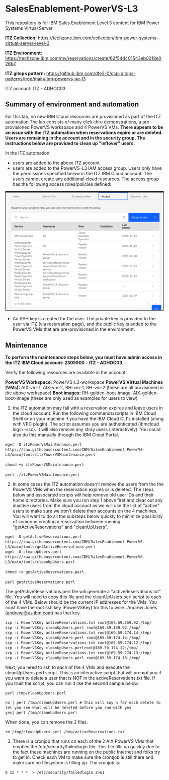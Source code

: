 # SalesEnablement-PowerVS-L3
This repository is for IBM Sales Enablement Level 3 content for IBM Power Systems Virtual Server.

**ITZ Collection:** https://techzone.ibm.com/collection/ibm-power-systems-virtual-server-level-3

**ITZ Environment:** https://techzone.ibm.com/my/reservations/create/62f54d401543eb0018e026b7

**ITZ gitops pattern:** https://github.ibm.com/dte2-0/ccp-gitops-patterns/tree/main/ibm-powervs-se-l3

ITZ account: ITZ - ADHOC03

## Summary of environment and automation

For this lab, no new IBM Cloud resources are provisioned as part of the ITZ automation The lab consists of many click-thru demonstrations, a pre-provisioned PowerVS workspace and 4 PowerVS VMs. **There appears to be an issue with the ITZ automation when reservations expire or are deleted. Users are remaining in the account and in the security group. The instructions below are provided to clean up "leftover" users.**

In the ITZ automation:

- users are added to the above ITZ account
- users are added to the PowerVS-L3 IAM access group. Users only have the permissions specified below in the ITZ IBM Cloud account. The users cannot create any additional cloud resources. The access group has the following access roles/policies defined:

![](_attachments/PowerVS-L3-accessgroup.png)

- An SSH key is created for the user. The private key is provided to the user via ITZ (via reservation page), and the public key is added to the PowerVS VMs that are pre-provisioned in the environment.

## Maintenance

**To perform the maintenance steps below, you must have admin access in the ITZ IBM Cloud account: 2305900 - iTZ - ADHOC03.**

Verify the following resources are available in the account:

**PowerVS Workspace:** PowerVS-L3-workspace
**PowerVS Virtual Machines (VMs):** AIX-vm-1, AIX-vm-2, RH-vm-1, RH-vm-2 (these are all provisioned in the above workspace)
**Boot images:** RH-golden-boot-image, AIX-golden-boot-image (these are only used as examples for users to view)

1. the ITZ automation may fail with a reservation expires and leave users in the cloud account. Run the following commands/scripts in IBM Cloud Shell or on your machine if you have the IBM Cloud CLI's installed (along with VPC plugin). The script assumes you are authenticated (ibmcloud login -sso). It will also remove any stray users (interactively). You could also do this manually through the IBM Cloud Portal.

```
wget -O itzPowerVSMaintenance.perl https://raw.githubusercontent.com/IBM/SalesEnablement-PowerVS-L3/main/tools/itzPowerVSMaintenance.perl

chmod +x itzPowerVSMaintenance.perl

perl ./itzPowerVSMaintenance.perl
```



2. In some cases the ITZ automation doesn't remove the users from the the PowerVS VMs when the reservation expires or is deleted. The steps below and associated scripts will help remove old user IDs and their home directories. Make sure you run step 1 above first and clear out any inactive users from the cloud account as we will use the list of "active" users to make sure we don't delete their accounts on the 4 machines. You will want to do all the substeps below quickly to minimize possibility of someone creating a reservation between running "getActiveReservations" and "cleanUpUsers".

```
wget -O getActiveReservations.perl https://raw.githubusercontent.com/IBM/SalesEnablement-PowerVS-L3/main/tools/getActiveReservations.perl
wget -O cleanUpUsers.perl https://raw.githubusercontent.com/IBM/SalesEnablement-PowerVS-L3/main/tools/cleanUpUsers.perl

chmod +x getActiveReservations.perl

perl getActiveReservations.perl
```

The getActiveReservations.perl file will generate a "activeReservations.txt" file. 
You will need to copy this file and the cleanUpUsers.perl script to each of the 4 VMs. Below should be the current IP addresses for the VMs.
You must have the root ssh key (PowerVSKey) for this to work. Andrew Jones (andrewj@us.ibm.com) has that key.

```
scp -i PowerVSKey activeReservations.txt root@169.59.159.92:/tmp/
scp -i PowerVSKey cleanUpUsers.perl root@169.59.159.92:/tmp/
scp -i PowerVSKey activeReservations.txt root@169.59.174.14:/tmp/
scp -i PowerVSKey cleanUpUsers.perl root@169.59.174.14:/tmp/
scp -i PowerVSKey activeReservations.txt root@169.59.174.12:/tmp/
scp -i PowerVSKey cleanUpUsers.perlroot@169.59.174.12:/tmp/
scp -i PowerVSKey activeReservations.txt root@169.59.174.13:/tmp/
scp -i PowerVSKey cleanUpUsers.perl root@169.59.174.13:/tmp/
```

Next, you need to ssh to each of the 4 VMs and execute the cleanUpUsers.perl script. This is an interactive script that will prompt you if you
want to delete a user that is NOT in the activeReservations.txt file. If you trust the script, you can run it like the second sample below.

```
perl /tmp/cleanUpUsers.perl
```

```
no | perl /tmp/cleanUpUsers.perl # this will say n for each delete to let you see what will be deleted before you run with yes
yes| perl /tmp/cleanUpUsers.perl
```

When done, you can remove the 2 files.

```
rm /tmp/cleanUpUsers.perl /tmp/activeReservations.txt
```

3. There is a cronjob that runs on each of the 2 AIX PowerVS VMs that empties the /etc/security/failedlogin file. This file fills up quickly due to the fact these machines are running on the public Internet and folks try to get in. Check each VM to make sure the crontjob is still there and make sure no filesystem is filling up.  The cronjob is:

```
0 15 * * *  > /etc/security/failedlogin 2>&1
```
